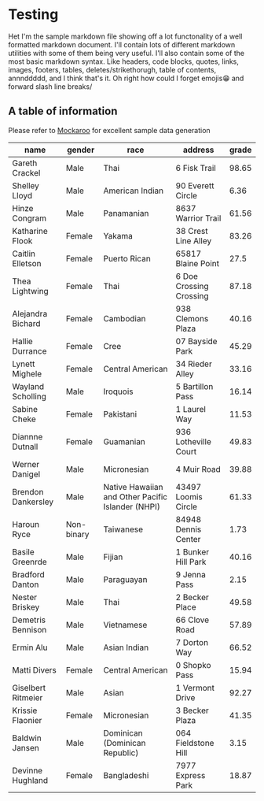 # Testing

Het I'm the sample markdown file showing off a lot functonality of a well formatted markdown document. I'll contain lots of different markdown utilities with 
some of them being very useful. I'll also contain some of the most basic markdown syntax. 
Like headers, code blocks, quotes, links, images, footers, tables, deletes/strikethorugh, table of contents, annnddddd, and I think that's it.
Oh right how could I forget emojis😁 and forward slash line breaks/

## A table of information

Please refer to [Mockaroo](https://www.mockaroo.com/) for excellent sample data generation

name|gender|race|address|grade
-|-|-|-|-
Gareth Crackel|Male|Thai|6 Fisk Trail|98.65
Shelley Lloyd|Male|American Indian|90 Everett Circle|6.36
Hinze Congram|Male|Panamanian|8637 Warrior Trail|61.56
Katharine Flook|Female|Yakama|38 Crest Line Alley|83.26
Caitlin Elletson|Female|Puerto Rican|65817 Blaine Point|27.5
Thea Lightwing|Female|Thai|6 Doe Crossing Crossing|87.18
Alejandra Bichard|Female|Cambodian|938 Clemons Plaza|40.16
Hallie Durrance|Female|Cree|07 Bayside Park|45.29
Lynett Mighele|Female|Central American|34 Rieder Alley|33.16
Wayland Scholling|Male|Iroquois|5 Bartillon Pass|16.14
Sabine Cheke|Female|Pakistani|1 Laurel Way|11.53
Diannne Dutnall|Female|Guamanian|936 Lotheville Court|49.83
Werner Danigel|Male|Micronesian|4 Muir Road|39.88
Brendon Dankersley|Male|Native Hawaiian and Other Pacific Islander (NHPI)|43497 Loomis Circle|61.33
Haroun Ryce|Non-binary|Taiwanese|84948 Dennis Center|1.73
Basile Greenrde|Male|Fijian|1 Bunker Hill Park|40.16
Bradford Danton|Male|Paraguayan|9 Jenna Pass|2.15
Nester Briskey|Male|Thai|2 Becker Place|49.58
Demetris Bennison|Male|Vietnamese|66 Clove Road|57.89
Ermin Alu|Male|Asian Indian|7 Dorton Way|66.52
Matti Divers|Female|Central American|0 Shopko Pass|15.94
Giselbert Ritmeier|Male|Asian|1 Vermont Drive|92.27
Krissie Flaonier|Female|Micronesian|3 Becker Plaza|41.35
Baldwin Jansen|Male|Dominican (Dominican Republic)|064 Fieldstone Hill|3.15
Devinne Hughland|Female|Bangladeshi|7977 Express Park|18.87
